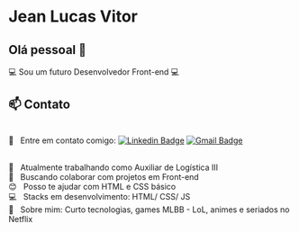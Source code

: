 # Jean Lucas Vitor

## Olá pessoal 👋

:computer: Sou um futuro Desenvolvedor Front-end :computer:

## :mailbox: Contato

<br/> :email: &nbsp; Entre em contato comigo: [![Linkedin Badge](https://img.shields.io/badge/-JeanLucasVitor-blue?style=flat-square&logo=Linkedin&logoColor=white&link=https://www.linkedin.com/in/jean-lucas-vitor-9b70a9b1/)](https://www.linkedin.com/in/jean-lucas-vitor-9b70a9b1/)
[![Gmail Badge](https://img.shields.io/badge/-jeanlucasvitor@gmail.com-c14438?style=flat-square&logo=Gmail&logoColor=white&link=mailto:jeanlucasvitor@gmail.com)](mailto:jeanlucasvitor@gmail.com)

 <br/> :department_store: &nbsp; Atualmente trabalhando como Auxiliar de Logística III
 <br/> :blue_heart: &nbsp; Buscando colaborar com projetos em Front-end
 <br/> :blush: &nbsp; Posso te ajudar com HTML e CSS básico
 <br/> :computer: &nbsp; Stacks em desenvolvimento: HTML/ CSS/ JS
 <br/> 💬  &nbsp; Sobre mim: Curto tecnologias, games MLBB - LoL, animes e seriados no Netflix
 


<!--
**jlvitor/jlvitor** is a ✨ _special_ ✨ repository because its `README.md` (this file) appears on your GitHub profile.
